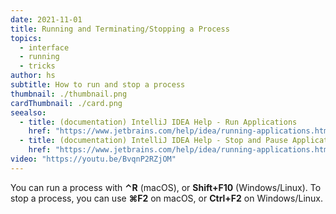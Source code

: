 ```yaml
---
date: 2021-11-01
title: Running and Terminating/Stopping a Process
topics:
  - interface
  - running
  - tricks
author: hs
subtitle: How to run and stop a process
thumbnail: ./thumbnail.png
cardThumbnail: ./card.png
seealso:
  - title: (documentation) IntelliJ IDEA Help - Run Applications
    href: "https://www.jetbrains.com/help/idea/running-applications.html"
  - title: (documentation) IntelliJ IDEA Help - Stop and Pause Applications
    href: "https://www.jetbrains.com/help/idea/running-applications.html#stop-pause"
video: "https://youtu.be/BvqnP2RZjOM"
---
```


You can run a process with **⌃R** (macOS), or **Shift+F10** (Windows/Linux). To stop a process, you can use **⌘F2** on macOS, or **Ctrl+F2** on Windows/Linux.
